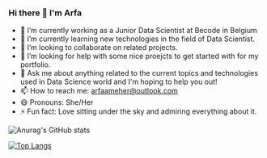 ### Hi there 👋 I'm Arfa


- 🔭 I’m currently working as a Junior Data Scientist at Becode in Belgium
- 🌱 I’m currently learning new technologies in the field of Data Scientist.
- 👯 I’m looking to collaborate on related projects.
- 🤔 I’m looking for help with some nice proejcts to get started with for my portfolio.
- 💬 Ask me about anything related to the current topics and technologies used in Data Science world and I'm hoping to help you out!
- 📫 How to reach me: arfaameher@outlook.com
- 😄 Pronouns: She/Her
- ⚡ Fun fact: Love sitting under the sky and admiring everything about it.


![Anurag's GitHub stats](https://github-readme-stats.vercel.app/api?username=arfameher&show_icons=true&theme=radical)

[![Top Langs](https://github-readme-stats.vercel.app/api/top-langs/?username=arfameher)](https://github.com/anuraghazra/github-readme-stats)

